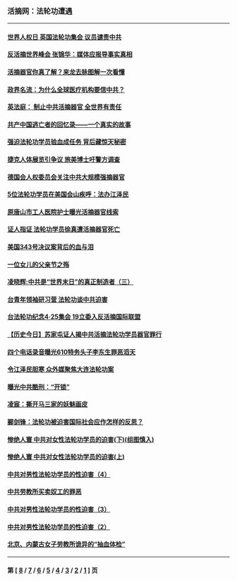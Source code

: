 ### 活摘网：法轮功遭遇
---
#### [世界人权日 英国法轮功集会 议员谴责中共](../../pages/nf5881/n13431763.md?04060430) 
#### [反活摘世界峰会 张锦华：媒体应报导事实真相](../../pages/nf5881/n13278502.md?04060430) 
#### [活摘器官你真了解？来龙去脉图解一次看懂](../../pages/nf5881/n13013820.md?04060430) 
#### [政界名流：为什么全球医疗机构要信中共？](../../pages/nf5881/n11945479.md?04060430) 
#### [英法庭： 制止中共活摘器官 全世界有责任](../../pages/nf5881/n11330691.md?04060430) 
#### [共产中国逃亡者的回忆录——一个真实的故事](../../pages/nf5881/n10918649.md?04060430) 
#### [强迫法轮功学员验血成任务 背后藏惊天秘密](../../pages/nf5881/n4252384.md?04060430) 
#### [捷克人体展览引争议 旅美博士吁警方调查](../../pages/nf5881/n9429187.md?04060430) 
#### [德国会人权委员会关注中共大规模强摘器官](../../pages/nf5881/n8418950.md?04060430) 
#### [5位法轮功学员在美国会山疾呼：法办江泽民](../../pages/nf5881/n8101519.md?04060430) 
#### [原唐山市工人医院护士曝光活摘器官线索](../../pages/nf5881/n8076384.md?04060430) 
#### [证人指证 法轮功学员徐真遭活摘器官死亡](../../pages/nf5881/n8042467.md?04060430) 
#### [美国343号决议案背后的血与泪](../../pages/nf5881/n8020684.md?04060430) 
#### [一位女儿的父亲节之殇](../../pages/nf5881/n8014122.md?04060430) 
#### [凌晓辉:中共是“世界末日”的真正制造者（三）](../../pages/nf5881/n4210333.md?04060430) 
#### [台青年领袖研习营 法轮功谈中共迫害](../../pages/nf5881/n4141857.md?04060430) 
#### [台法轮功纪念4‧25集会 19立委入反活摘国际联盟](../../pages/nf5881/n4141821.md?04060430) 
#### [【历史今日】苏家屯证人揭中共活摘法轮功学员器官罪行](../../pages/nf5881/n4135912.md?04060430) 
#### [四个电话录音曝光610特务头子李东生罪恶滔天](../../pages/nf5881/n4040060.md?04060430) 
#### [令江泽民胆寒 众外媒聚焦大连法轮功案](../../pages/nf5881/n3932671.md?04060430) 
#### [曝光中共酷刑：“开锁”](../../pages/nf5881/n3889373.md?04060430) 
#### [凌宸：撕开马三家的妖魅画皮](../../pages/nf5881/n3849369.md?04060430) 
#### [郦剑锋：法轮功被迫害国际社会应作怎样的反思？](../../pages/nf5881/n3824560.md?04060430) 
#### [惨绝人寰 中共对女性法轮功学员的迫害(下)(组图慎入)](../../pages/nf5881/n3816285.md?04060430) 
#### [惨绝人寰 中共对女性法轮功学员的迫害(上)](../../pages/nf5881/n3815374.md?04060430) 
#### [中共对男性法轮功学员的性迫害（4）](../../pages/nf5881/n3769144.md?04060430) 
#### [中共劳教所买卖奴工的罪恶](../../pages/nf5881/n3769378.md?04060430) 
#### [中共对男性法轮功学员的性迫害（3）](../../pages/nf5881/n3768231.md?04060430) 
#### [中共对男性法轮功学员的性迫害（2）](../../pages/nf5881/n3767211.md?04060430) 
#### [北京、内蒙古女子劳教所诡异的“抽血体检”](../../pages/nf5881/n3753158.md?04060430) 

---
#### 第 [ [8](./8.md?04060430) / [7](./7.md?04060430) / [6](./6.md?04060430) / [5](./5.md?04060430) / [4](./4.md?04060430) / [3](./3.md?04060430) / [2](./2.md?04060430) / [1](./1.md?04060430) ] 页
